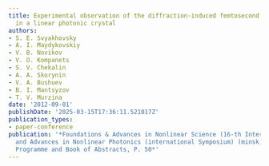 ```yaml
---
title: Experimental observation of the diffraction-induced femtosecond pulse splitting
  in a linear photonic crystal
authors:
- S. E. Svyakhovsky
- A. I. Maydykovskiy
- V. B. Novikov
- V. O. Kompanets
- S. V. Chekalin
- A. A. Skorynin
- V. A. Bushuev
- B. I. Mantsyzov
- T. V. Murzina
date: '2012-09-01'
publishDate: '2025-03-15T17:36:11.521017Z'
publication_types:
- paper-conference
publication: '*Foundations & Advances in Nonlinear Science (16-th International Conference-school)
  and Advances in Nonlinear Photonics (international Symposium) (minsk, Belarus, 2012).
  Programme and Book of Abstracts, P. 50*'
---
```

